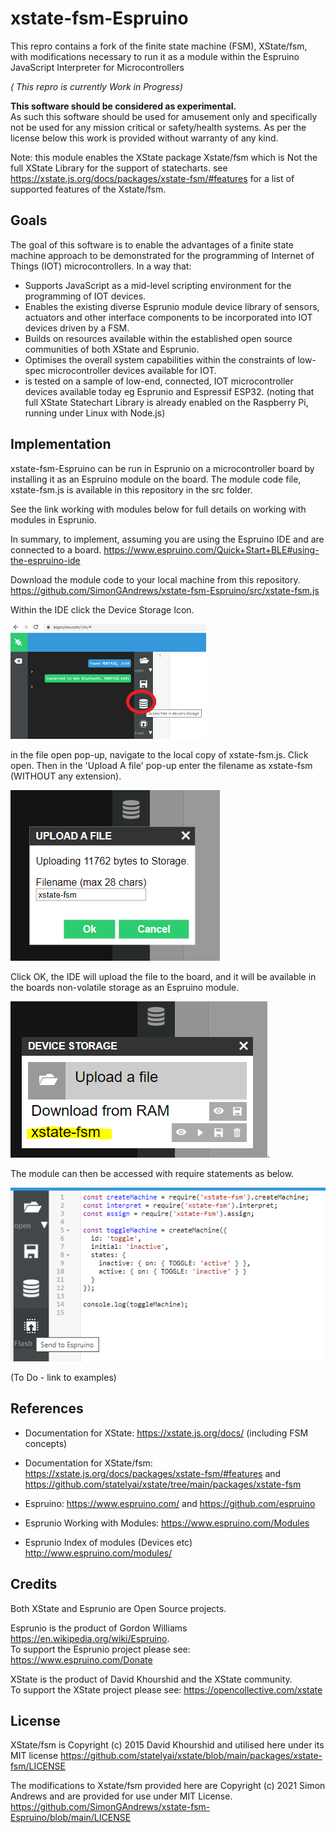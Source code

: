 # xstate-fsm-Espruino

This repro contains a fork of the finite state machine (FSM), XState/fsm, with modifications necessary to run it as a module within the Espruino JavaScript Interpreter for Microcontrollers

*( This repro is currently Work in Progress)*

**This software should be considered as experimental.**  
As such this software should be used for amusement only and specifically not be used for any mission critical or safety/health systems.    As per the license below this work is provided without warranty of any kind.  

Note: this module enables the XState package Xstate/fsm which is Not the full XState Library for the support of statecharts.  see <https://xstate.js.org/docs/packages/xstate-fsm/#features>
for a list of supported features of the Xstate/fsm.  

## Goals

The goal of this software is to enable the advantages of a finite state machine approach to be demonstrated for the programming of Internet of Things (IOT) microcontrollers.  In a way that:

* Supports JavaScript as a mid-level scripting environment for the programming of IOT devices.
* Enables the existing diverse Esprunio module device library of sensors, actuators and other interface components to be incorporated into IOT devices driven by a FSM.
* Builds on resources available within the established open source communities of both XState and Esprunio.
* Optimises the overall system capabilities within the constraints of low-spec microcontroller devices available for IOT.  
* is tested on a sample of low-end, connected, IOT microcontroller devices available today eg Esprunio and Espressif ESP32.  (noting that full XState Statechart Library is already enabled on the Raspberry Pi, running under Linux with Node.js)

## Implementation 
xstate-fsm-Espruino can be run in Esprunio on a microcontroller board by installing it as an Espruino module on the board. The module code file, xstate-fsm.js  is available in this repository in the src folder.

See the link working with modules below for full details on working with modules in Esprunio.

In summary, to implement, assuming you are using the Espruino IDE and are connected to a board.  <https://www.espruino.com/Quick+Start+BLE#using-the-espruino-ide>

Download the module code to your local machine from this repository. 
<https://github.com/SimonGAndrews/xstate-fsm-Espruino/src/xstate-fsm.js>

Within the IDE click the Device Storage Icon.

![](Docs/Espruino_storage.png)

in the file open pop-up, navigate to the local copy of xstate-fsm.js.  Click open.  Then in the 'Upload A file' pop-up enter the filename as xstate-fsm  (WITHOUT any extension).

![](Docs/Espruino_upload.png)

Click OK, the IDE will upload the file to the board, and it will be available in the boards non-volatile storage as an Espruino module.

![](Docs/Espruino_xstate-fsm_inStorage.png).

The module can then be accessed with require statements as below.

![](Docs/Espruino_uploadMachine.png)

(To Do - link to examples)

## References

* Documentation for XState: <https://xstate.js.org/docs/>  (including FSM concepts)
* Documentation for XState/fsm: <https://xstate.js.org/docs/packages/xstate-fsm/#features>
  and <https://github.com/statelyai/xstate/tree/main/packages/xstate-fsm>

* Espruino:  <https://www.espruino.com/>  and <https://github.com/espruino>
* Esprunio Working with Modules: <https://www.espruino.com/Modules>
* Esprunio Index of modules (Devices etc) <http://www.espruino.com/modules/>

## Credits

Both XState and Esprunio are Open Source projects.

Esprunio is the product of Gordon Williams <https://en.wikipedia.org/wiki/Espruino>.  
To support the Esprunio project please see: <https://www.espruino.com/Donate>

XState is the product of David Khourshid and the XState community.  
To support the XState project please see: <https://opencollective.com/xstate>

## License

XState/fsm is Copyright (c) 2015 David Khourshid and utilised here under its MIT license
<https://github.com/statelyai/xstate/blob/main/packages/xstate-fsm/LICENSE>

The modifications to Xstate/fsm provided here are Copyright (c) 2021 Simon Andrews and are provided for use under MIT License. <https://github.com/SimonGAndrews/xstate-fsm-Espruino/blob/main/LICENSE>
